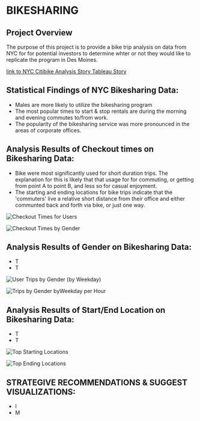 # BIKESHARING

## Project Overview
The purpose of this project is to provide a bike trip analysis on data from NYC for for potential investors to determine whter or not they would like to replicate 
the program in Des Moines.


[link to NYC Citibike Analysis Story Tableau Story](https://public.tableau.com/profile/christopher.grunsfeld#!/vizhome/NYCCitibikeanalysis_16213006277470/NYCCitibikeAnalysisStory)


## Statistical Findings of NYC Bikesharing Data:
- Males are more likely to utilize the bikesharing program
- The most popular times to start & stop rentals are during the morning and evening commutes to/from work.
- The popularity of the bikesharing service was more pronounced in the areas of corporate offices.



## Analysis Results of Checkout times on Bikesharing Data:
- Bike were most significantly used for short duration trips.  The explanation for this is likely that that usage for for commuting, or getting from 
  point A to point B, and less so for casual enjoyment.
- The starting and ending locations for bike trips indicate that the 'commuters' live a relative short distance from their office and either communted back
  and forth via bike, or just one way.


![Checkout Times for Users](https://user-images.githubusercontent.com/71041680/118581192-355d1180-b75f-11eb-9617-fd304ff58182.png)


![Checkout Times by Gender](https://user-images.githubusercontent.com/71041680/118581009-e31bf080-b75e-11eb-8f25-79b1e735416f.png)


## Analysis Results of Gender on Bikesharing Data:
- T
- T


![User Trips by Gender (by Weekday)](https://user-images.githubusercontent.com/71041680/118581152-21b1ab00-b75f-11eb-9ae7-4690f8690d02.png)


![Trips by Gender byWeekday per Hour](https://user-images.githubusercontent.com/71041680/118581032-edd68580-b75e-11eb-9363-7dc46e5f524a.png)



## Analysis Results of Start/End Location on Bikesharing Data:
- T
- T

![Top Starting Locations](https://user-images.githubusercontent.com/71041680/118581071-fdee6500-b75e-11eb-9e8d-85791f0b2bc2.png)

![Top Ending Locations](https://user-images.githubusercontent.com/71041680/118581094-08a8fa00-b75f-11eb-8897-2099e2671198.png)




## STRATEGIVE RECOMMENDATIONS & SUGGEST VISUALIZATIONS:
- I 
- M



